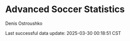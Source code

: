 # Advanced Soccer Statistics
Denis Ostroushko

<!-- gfm -->

Last successful data update: 2025-03-30 00:18:51 CST
